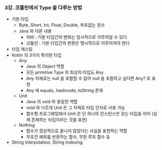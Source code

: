 ### 3강. 코틀린에서 Type 을 다루는 방법

- 기본 타입
    - Byte, Short, Int, Float, Double, 부호없는 정수
    - Java 와 다른 내용
        - 자바 : 기본 타입간의 변화는 암시적으로 이루어질 수 있다.
        - 코틀린 : 기본 타입간의 변환은 명시적으로 이루어져야 한다
- 타입 캐스팅
- Kotlin 의 3가지 특이한 타입
    - Any
        - Java 의 Object 역할
        - 모든 primitive Type 의 최상의 타입도 Any
        - Any 자체로는 null 을 포함할 수 없어 null 을 포함하고 싶다면 Any? 로 표현
        - Any 에 equals, hashcode, toString 존재
    - Unit
        - Java 의 void 와 동일한 역할
        - void 와 다르게 Unit 은 그 자체로 타입 인자로 사용 가능
        - 함수형 프로그래밍에서 Unit 은 단 하나의 인스턴스만 갖는 타입을 의미 (실제 존재하는 타입이라는 것을 표현)
    - Nothing
        - 함수가 정상적으로 끝나지 않았다는 사실을 표현하는 역할
        - 무조건 예외를 반환하는 함수, 무한 루프 함수 등
- String Interpolation, String indexing